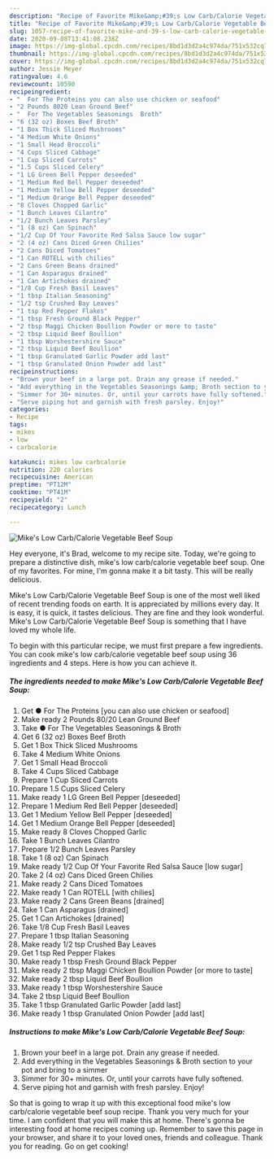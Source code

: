```yaml
---
description: "Recipe of Favorite Mike&amp;#39;s Low Carb/Calorie Vegetable Beef Soup"
title: "Recipe of Favorite Mike&amp;#39;s Low Carb/Calorie Vegetable Beef Soup"
slug: 1057-recipe-of-favorite-mike-and-39-s-low-carb-calorie-vegetable-beef-soup
date: 2020-09-08T13:41:08.238Z
image: https://img-global.cpcdn.com/recipes/8bd1d3d2a4c974da/751x532cq70/mikes-low-carbcalorie-vegetable-beef-soup-recipe-main-photo.jpg
thumbnail: https://img-global.cpcdn.com/recipes/8bd1d3d2a4c974da/751x532cq70/mikes-low-carbcalorie-vegetable-beef-soup-recipe-main-photo.jpg
cover: https://img-global.cpcdn.com/recipes/8bd1d3d2a4c974da/751x532cq70/mikes-low-carbcalorie-vegetable-beef-soup-recipe-main-photo.jpg
author: Jessie Meyer
ratingvalue: 4.6
reviewcount: 10590
recipeingredient:
- "  For The Proteins you can also use chicken or seafood"
- "2 Pounds 8020 Lean Ground Beef"
- "  For The Vegetables Seasonings  Broth"
- "6 (32 oz) Boxes Beef Broth"
- "1 Box Thick Sliced Mushrooms"
- "4 Medium White Onions"
- "1 Small Head Broccoli"
- "4 Cups Sliced Cabbage"
- "1 Cup Sliced Carrots"
- "1.5 Cups Sliced Celery"
- "1 LG Green Bell Pepper deseeded"
- "1 Medium Red Bell Pepper deseeded"
- "1 Medium Yellow Bell Pepper deseeded"
- "1 Medium Orange Bell Pepper deseeded"
- "8 Cloves Chopped Garlic"
- "1 Bunch Leaves Cilantro"
- "1/2 Bunch Leaves Parsley"
- "1 (8 oz) Can Spinach"
- "1/2 Cup Of Your Favorite Red Salsa Sauce low sugar"
- "2 (4 oz) Cans Diced Green Chilies"
- "2 Cans Diced Tomatoes"
- "1 Can ROTELL with chilies"
- "2 Cans Green Beans drained"
- "1 Can Asparagus drained"
- "1 Can Artichokes drained"
- "1/8 Cup Fresh Basil Leaves"
- "1 tbsp Italian Seasoning"
- "1/2 tsp Crushed Bay Leaves"
- "1 tsp Red Pepper Flakes"
- "1 tbsp Fresh Ground Black Pepper"
- "2 tbsp Maggi Chicken Boullion Powder or more to taste"
- "2 tbsp Liquid Beef Boullion"
- "1 tbsp Worshestershire Sauce"
- "2 tbsp Liquid Beef Boullion"
- "1 tbsp Granulated Garlic Powder add last"
- "1 tbsp Granulated Onion Powder add last"
recipeinstructions:
- "Brown your beef in a large pot. Drain any grease if needed."
- "Add everything in the Vegetables Seasonings &amp; Broth section to your pot and bring to a simmer"
- "Simmer for 30+ minutes. Or, until your carrots have fully softened."
- "Serve piping hot and garnish with fresh parsley. Enjoy!"
categories:
- Recipe
tags:
- mikes
- low
- carbcalorie

katakunci: mikes low carbcalorie 
nutrition: 220 calories
recipecuisine: American
preptime: "PT12M"
cooktime: "PT41M"
recipeyield: "2"
recipecategory: Lunch

---
```



![Mike&#39;s Low Carb/Calorie Vegetable Beef Soup](https://img-global.cpcdn.com/recipes/8bd1d3d2a4c974da/751x532cq70/mikes-low-carbcalorie-vegetable-beef-soup-recipe-main-photo.jpg)

Hey everyone, it's Brad, welcome to my recipe site. Today, we're going to prepare a distinctive dish, mike&#39;s low carb/calorie vegetable beef soup. One of my favorites. For mine, I'm gonna make it a bit tasty. This will be really delicious.



Mike&#39;s Low Carb/Calorie Vegetable Beef Soup is one of the most well liked of recent trending foods on earth. It is appreciated by millions every day. It is easy, it is quick, it tastes delicious. They are fine and they look wonderful. Mike&#39;s Low Carb/Calorie Vegetable Beef Soup is something that I have loved my whole life.


To begin with this particular recipe, we must first prepare a few ingredients. You can cook mike&#39;s low carb/calorie vegetable beef soup using 36 ingredients and 4 steps. Here is how you can achieve it.

<!--inarticleads1-->

##### The ingredients needed to make Mike&#39;s Low Carb/Calorie Vegetable Beef Soup:

1. Get  ● For The Proteins [you can also use chicken or seafood]
1. Make ready 2 Pounds 80/20 Lean Ground Beef
1. Take  ● For The Vegetables Seasonings &amp; Broth
1. Get 6 (32 oz) Boxes Beef Broth
1. Get 1 Box Thick Sliced Mushrooms
1. Take 4 Medium White Onions
1. Get 1 Small Head Broccoli
1. Take 4 Cups Sliced Cabbage
1. Prepare 1 Cup Sliced Carrots
1. Prepare 1.5 Cups Sliced Celery
1. Make ready 1 LG Green Bell Pepper [deseeded]
1. Prepare 1 Medium Red Bell Pepper [deseeded]
1. Get 1 Medium Yellow Bell Pepper [deseeded]
1. Get 1 Medium Orange Bell Pepper [deseeded]
1. Make ready 8 Cloves Chopped Garlic
1. Take 1 Bunch Leaves Cilantro
1. Prepare 1/2 Bunch Leaves Parsley
1. Take 1 (8 oz) Can Spinach
1. Make ready 1/2 Cup Of Your Favorite Red Salsa Sauce [low sugar]
1. Take 2 (4 oz) Cans Diced Green Chilies
1. Make ready 2 Cans Diced Tomatoes
1. Make ready 1 Can ROTELL [with chilies]
1. Make ready 2 Cans Green Beans [drained]
1. Take 1 Can Asparagus [drained]
1. Get 1 Can Artichokes [drained]
1. Take 1/8 Cup Fresh Basil Leaves
1. Prepare 1 tbsp Italian Seasoning
1. Make ready 1/2 tsp Crushed Bay Leaves
1. Get 1 tsp Red Pepper Flakes
1. Make ready 1 tbsp Fresh Ground Black Pepper
1. Make ready 2 tbsp Maggi Chicken Boullion Powder [or more to taste]
1. Make ready 2 tbsp Liquid Beef Boullion
1. Make ready 1 tbsp Worshestershire Sauce
1. Take 2 tbsp Liquid Beef Boullion
1. Take 1 tbsp Granulated Garlic Powder [add last]
1. Make ready 1 tbsp Granulated Onion Powder [add last]




<!--inarticleads2-->

##### Instructions to make Mike&#39;s Low Carb/Calorie Vegetable Beef Soup:

1. Brown your beef in a large pot. Drain any grease if needed.
1. Add everything in the Vegetables Seasonings &amp; Broth section to your pot and bring to a simmer
1. Simmer for 30+ minutes. Or, until your carrots have fully softened.
1. Serve piping hot and garnish with fresh parsley. Enjoy!




So that is going to wrap it up with this exceptional food mike&#39;s low carb/calorie vegetable beef soup recipe. Thank you very much for your time. I am confident that you will make this at home. There's gonna be interesting food at home recipes coming up. Remember to save this page in your browser, and share it to your loved ones, friends and colleague. Thank you for reading. Go on get cooking!
